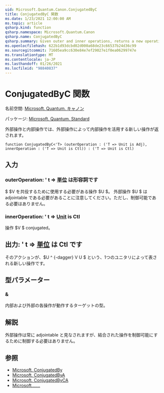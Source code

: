 ```yaml
---
uid: Microsoft.Quantum.Canon.ConjugatedByC
title: ConjugatedByC 関数
ms.date: 1/23/2021 12:00:00 AM
ms.topic: article
qsharp.kind: function
qsharp.namespace: Microsoft.Quantum.Canon
qsharp.name: ConjugatedByC
qsharp.summary: Given outer and inner operations, returns a new operation that conjugates the inner operation by the outer operation.
ms.openlocfilehash: 622b1d93dcbd02d000a68de23c66537b24d36c99
ms.sourcegitcommit: 71605ea9cc630e84e7ef29027e1f0ea06299747e
ms.translationtype: MT
ms.contentlocale: ja-JP
ms.lasthandoff: 01/26/2021
ms.locfileid: "98840837"
---
```

# <a name="conjugatedbyc-function"></a>ConjugatedByC 関数

名前空間: [Microsoft. Quantum. キャノン](xref:Microsoft.Quantum.Canon)

パッケージ: [Microsoft. Quantum. Standard](https://nuget.org/packages/Microsoft.Quantum.Standard)


外部操作と内部操作では、外部操作によって内部操作を活用する新しい操作が返されます。

```qsharp
function ConjugatedByC<'T> (outerOperation : ('T => Unit is Adj), innerOperation : ('T => Unit is Ctl)) : ('T => Unit is Ctl)
```


## <a name="input"></a>入力

### <a name="outeroperation--t--unit--is-adj"></a>outerOperation: ' t => [単位](xref:microsoft.quantum.lang-ref.unit)  は形容詞です

$ $V を共役するために使用する必要がある操作 $U $。 外部操作 $U $ は adjointable である必要があることに注意してください。ただし、制御可能である必要はありません。


### <a name="inneroperation--t--unit--is-ctl"></a>innerOperation: ' t => [Unit](xref:microsoft.quantum.lang-ref.unit)  is Ctl

操作 $V $ conjugated。



## <a name="output--t--unit--is-ctl"></a>出力: ' t => [単位](xref:microsoft.quantum.lang-ref.unit)  は Ctl です

そのアクションが、$U ^ {-dagger} V U $ という、1つのユニタリによって表される新しい操作です。

## <a name="type-parameters"></a>型パラメーター

### <a name="t"></a>&

内部および外部の各操作が動作するターゲットの型。

## <a name="remarks"></a>解説

外部操作は常に adjointable と見なされますが、結合された操作を制御可能にするために制御する必要はありません。

## <a name="see-also"></a>参照

- [Microsoft. ConjugatedBy](xref:Microsoft.Quantum.Canon.ConjugatedBy)
- [Microsoft. ConjugatedByA](xref:Microsoft.Quantum.Canon.ConjugatedByA)
- [Microsoft. ConjugatedByCA](xref:Microsoft.Quantum.Canon.ConjugatedByCA)
- [Microsoft.......](xref:Microsoft.Quantum.Canon.ApplyWith)